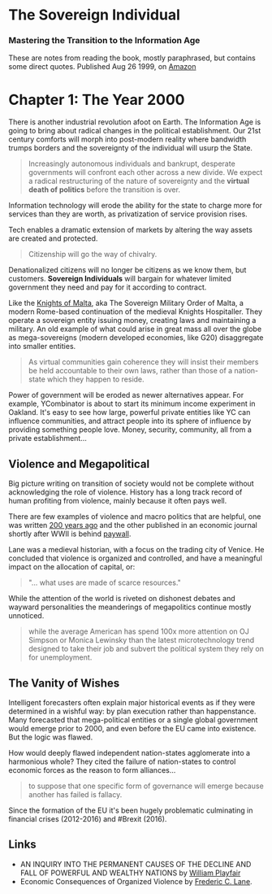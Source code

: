 # The Sovereign Individual 

### Mastering the Transition to the Information Age

These are notes from reading the book, mostly paraphrased, but contains some direct quotes.  Published Aug 26 1999, on [Amazon](https://www.amazon.ca/Sovereign-Individual-Mastering-Transition-Information/dp/0684832720)

# Chapter 1: The Year 2000

There is another industrial revolution afoot on Earth.  The Information Age is going to bring about radical changes in the political establishment.  Our 21st century comforts will morph into post-modern reality where bandwidth trumps borders and the sovereignty of the individual will usurp the State.

> Increasingly autonomous individuals and bankrupt, desperate governments will confront each other across a new divide.  We expect a radical restructuring of the nature of sovereignty and the **virtual death of politics** before the transition is over. 

Information technology will erode the ability for the state to charge more for services than they are worth, as privatization of service provision rises.

Tech enables a dramatic extension of markets by altering the way assets are created and protected.  

> Citizenship will go the way of chivalry. 

Denationalized citizens will no longer be citizens as we know them, but customers.  **Sovereign Individuals** will bargain for whatever limited government they need and pay for it according to contract.

Like the [Knights of Malta](https://en.wikipedia.org/wiki/Sovereign_Military_Order_of_Malta), aka The Sovereign Military Order of Malta, a modern Rome-based continuation of the medieval Knights Hospitaller.  They operate a sovereign entity issuing money, creating laws and maintaining a military.  An old example of what could arise in great mass all over the globe as mega-sovereigns (modern developed economies, like G20) disaggregate into smaller entities. 

> As virtual communities gain coherence they will insist their members be held accountable to their own laws, rather than those of a nation-state which they happen to reside. 

Power of government will be eroded as newer alternatives appear.  For example, YCombinator is about to start its minimum income experiment in Oakland.  It's easy to see how large, powerful private entities like YC can influence communities, and attract people into its sphere of influence by providing something people love.  Money, security, community, all from a private establishment...


## Violence and Megapolitical

Big picture writing on transition of society would not be complete without acknowledging the role of violence.  History has a long track record of human profiting from violence, mainly because it often pays well.

There are few examples of violence and macro politics that are helpful, one was written [200 years ago][playfair] and the other published in an economic journal shortly after WWII is behind [paywall][lane].

Lane was a medieval historian, with a focus on the trading city of Venice.  He concluded that violence is organized and controlled, and have a meaningful impact on the allocation of capital, or: 

> "... what uses are made of scarce resources."

While the attention of the world is riveted on dishonest debates and wayward personalities the meanderings of megapolitics continue mostly unnoticed.  

> while the average American has spend 100x more attention on OJ Simpson or Monica Lewinsky than the latest microtechnology trend designed to take their job and subvert the political system they rely on for unemployment.  

## The Vanity of Wishes

Intelligent forecasters often explain major historical events as if they were determined in a wishful way: by plan execution rather than happenstance.  Many forecasted that mega-political entities or a single global government would emerge prior to 2000, and even before the EU came into existence.  But the logic was flawed. 

How would deeply flawed independent nation-states agglomerate into a harmonious whole?  They cited the failure of nation-states to control economic forces as the reason to form alliances...

> to suppose that one specific form of governance will emerge because another has failed is fallacy. 

Since the formation of the EU it's been hugely problematic culminating in financial crises (2012-2016) and #Brexit (2016). 



## Links

* AN INQUIRY INTO THE PERMANENT CAUSES OF THE DECLINE AND FALL OF POWERFUL AND WEALTHY NATIONS by [William Playfair][playfair]
* Economic Consequences of Organized Violence by [Frederic C. Lane][lane].




[playfair]: https://www.amazon.ca/Permanent-Powerful-Nations-Prosperity-Prolonged-ebook/dp/B00849LBXY
[lane]: http://journals.cambridge.org/action/displayAbstract?fromPage=online&aid=7580776&fileId=S0022050700107612